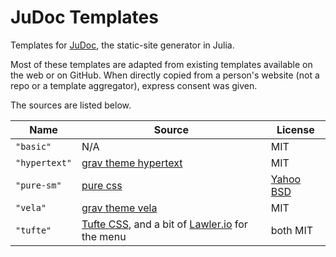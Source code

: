 # JuDoc Templates

Templates for [JuDoc](https://github.com/tlienart/JuDoc.jl), the static-site generator in Julia.

Most of these templates are adapted from existing templates available on the web or on GitHub.
When directly copied from a person's website (not a repo or a template aggregator), express consent was given.

The sources are listed below.

| Name | Source | License |
| ---- | ------ | ------- |
| `"basic"`  | N/A    | MIT     |
| `"hypertext"` | [grav theme hypertext](https://github.com/artofthesmart/hypertext) | MIT |
| `"pure-sm"` | [pure css](https://purecss.io/layouts/side-menu/) | [Yahoo BSD](https://github.com/pure-css/pure-site/blob/master/LICENSE.md) |
| `"vela"` | [grav theme vela](https://github.com/danzinger/grav-theme-vela) | MIT |
| `"tufte"` | [Tufte CSS](https://github.com/edwardtufte/tufte-css), and a bit of [Lawler.io](https://github.com/Eiriksmal/lawler-dot-io) for the menu | both MIT |
